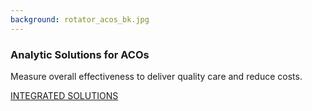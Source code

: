 ```yaml
---
background: rotator_acos_bk.jpg
---
```


### Analytic Solutions for ACOs

Measure overall effectiveness to deliver quality care and reduce costs.

<div class="action"><a href='http://50.62.110.126/populationhealthanalytics' class="btn btn-lg btn-primary">INTEGRATED SOLUTIONS</a></div>